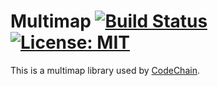 # Multimap [![Build Status](https://travis-ci.org/CodeChain-io/rust-multimap.svg?branch=master)](https://travis-ci.org/CodeChain-io/rust-multimap) [![License: MIT](https://img.shields.io/badge/License-MIT-yellow.svg)](https://opensource.org/licenses/MIT)

This is a multimap library used by [CodeChain](https://github.com/CodeChain-io/codechain).

